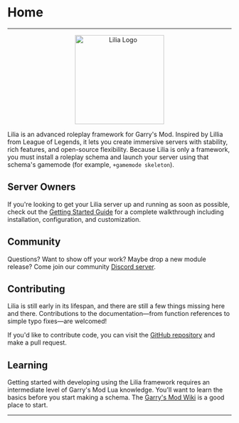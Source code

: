 # Home

---

<p align="center">
  <img src="https://bleonheart.github.io/Samael-Assets/lilia.png?raw=true" alt="Lilia Logo" width="200" height="200" />
</p>

Lilia is an advanced roleplay framework for Garry's Mod. Inspired by Lillia from League of Legends, it lets you create immersive servers with stability, rich features, and open-source flexibility. Because Lilia is only a framework, you must install a roleplay schema and launch your server using that schema's gamemode (for example, `+gamemode skeleton`).

## Server Owners

If you're looking to get your Lilia server up and running as soon as possible, check out the [Getting Started Guide](./gettingstarted.md) for a complete walkthrough including installation, configuration, and customization.

## Community

Questions? Want to show off your work? Maybe drop a new module release? Come join our community [Discord server](https://discord.gg/esCRH5ckbQ).

## Contributing

Lilia is still early in its lifespan, and there are still a few things missing here and there. Contributions to the documentation—from function references to simple typo fixes—are welcomed!

If you'd like to contribute code, you can visit the [GitHub repository](https://github.com/LiliaFramework/Lilia/) and make a pull request.

## Learning

Getting started with developing using the Lilia framework requires an intermediate level of Garry's Mod Lua knowledge. You'll want to learn the basics before you start making a schema. The [Garry's Mod Wiki](https://wiki.facepunch.com/gmod/) is a good place to start.

---
